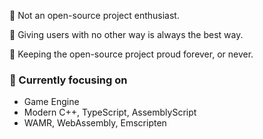 🥶 Not an open-source project enthusiast.

🙋 Giving users with no other way is always the best way.

🚀 Keeping the open-source project proud forever, or never.

### 📝 Currently focusing on

- Game Engine
- Modern C++, TypeScript, AssemblyScript
- WAMR, WebAssembly, Emscripten
